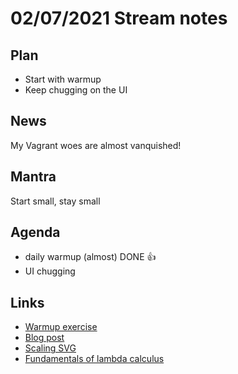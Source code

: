 # 02/07/2021 Stream notes

## Plan

- Start with warmup
- Keep chugging on the UI

## News

My Vagrant woes are almost vanquished!

## Mantra

Start small, stay small

## Agenda

- daily warmup (almost) DONE 👍
-  UI chugging

## Links

- [Warmup exercise](https://purelyfunctional.tv/issues/purelyfunctional-tv-newsletter-412-module-depth-is-bogus/)
- [Blog post](https://startupinamonth.net/month-two-week-one/#failure-seeing-the-forest-for-the-trees)
- [Scaling SVG](https://css-tricks.com/scale-svg/)
- [Fundamentals of lambda calculus](https://www.youtube.com/watch?v=3VQ382QG-y4)

  
